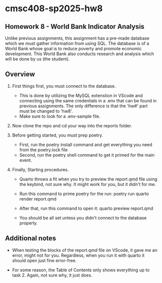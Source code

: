 # cmsc408-sp2025-hw8

## Homework 8 - World Bank Indicator Analysis

Unlike previous assignments, this assignment has a pre-made database which we must gather information from using SQL. The database is of a World Bank whose goal is to reduce poverty and promote economic development. This World Bank also conducts research and analysis which will be done by us (the student).

## Overview

1. First things first, you must connect to the database.

    - This is done by utilizing the MySQL extenstion in VScode and connecting using the same credentials in a .env
      that can be found in previous assignments. The only difference is that the 'hw#' part must be changed to 'hw8'.
    - Make sure to look for a .env-sample file.

2. Now clone the repo and cd your way into the reports folder.

3. Before getting started, you must prep poetry.

    - First, run the poetry install command and get everything you need from the poetry.lock file
    - Second, run the poetry shell command to get it primed for the main event.

4. Finally, Starting procedures.

    - Quarto throws a fit when you try to preview the report.qmd file using the keybind, not sure why. It might work for you, but it didn't for me.

    - Run this command to prime poetry for the run: poetry run quarto render report.qmd

    - After that, run this command to open it: quarto preview report.qmd

    - You should be all set unless you didn't connect to the database properly.

## Additional notes

- When testing the blocks of the report.qmd file on VScode, it gave me an error, might not for you. Regardless, when you run it with quarto it should open just fine error-free.

- For some reason, the Table of Contents only shows everything up to task 2. Again, not sure why, it just does.


